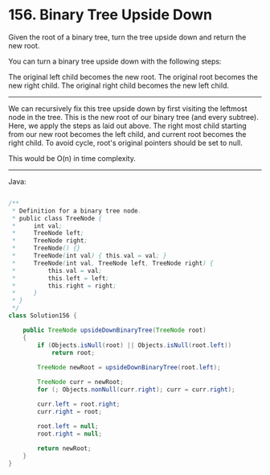 # 156. Binary Tree Upside Down

Given the root of a binary tree, turn the tree upside down and return the new
root.

You can turn a binary tree upside down with the following steps:

The original left child becomes the new root.
The original root becomes the new right child.
The original right child becomes the new left child.


---


We can recursively fix this tree upside down by first visiting the leftmost
node in the tree. This is the new root of our binary tree (and every subtree).
Here, we apply the steps as laid out above. The right most child starting from
our new root becomes the left child, and current root becomes the right child.
To avoid cycle, root's original pointers should be set to null.

This would be O(n) in time complexity.

---

Java:

```java

/**
 * Definition for a binary tree node.
 * public class TreeNode {
 *     int val;
 *     TreeNode left;
 *     TreeNode right;
 *     TreeNode() {}
 *     TreeNode(int val) { this.val = val; }
 *     TreeNode(int val, TreeNode left, TreeNode right) {
 *         this.val = val;
 *         this.left = left;
 *         this.right = right;
 *     }
 * }
 */
class Solution156 {

    public TreeNode upsideDownBinaryTree(TreeNode root) 
    {
        if (Objects.isNull(root) || Objects.isNull(root.left))
            return root;
        
        TreeNode newRoot = upsideDownBinaryTree(root.left);

        TreeNode curr = newRoot;
        for (; Objects.nonNull(curr.right); curr = curr.right);

        curr.left = root.right;
        curr.right = root;

        root.left = null;
        root.right = null;
        
        return newRoot;
    }
}
```
